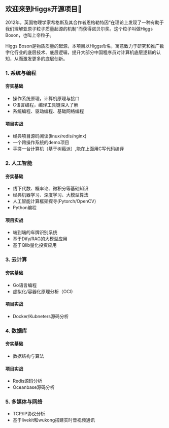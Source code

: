 ## 欢迎来到Higgs开源项目👋

2012年，英国物理学家希格斯及其合作者恩格勒特因“在理论上发现了一种有助于我们理解亚原子粒子质量起源的机制”而获得诺贝尔奖。这个粒子叫做Higgs Boson，也叫上帝粒子。

Higgs Boson是物质质量的起源，本项目以Higgs命名，寓意致力于研究和推广数字化行业的底层技术、底层逻辑，提升大部分中国程序员对计算机底层逻辑的认知，从而激发更多的底层创新。


### 1. 系统与编程
#### 夯实基础
- 操作系统原理，计算机原理与接口
- C语言编程，编译工具链深入了解
- 系统编程、驱动编程、基础网络编程

#### 项目实战
- 经典项目源码阅读(linux/redis/nginx)
- 一个跨操作系统的demo项目
- 手搓一台计算机（基于树莓派）,能在上面用C写代码编译

### 2. 人工智能
#### 夯实基础
- 线下代数、概率论、微积分等基础知识
- 经典机器学习、深度学习、大模型算法
- 人工智能计算框架探寻(Pytorch/OpenCV)
- Python编程

#### 项目实战
- 端到端的车牌识别系统
- 基于Dify/RAG的大模型应用
- 基于Qlib量化投资应用

### 3. 云计算
#### 夯实基础
- Go语言编程
- 虚拟化/容器化原理分析（OCI)

#### 项目实战
- Docker/Kubneters源码分析

### 4. 数据库
#### 夯实基础
- 数据结构与算法

#### 项目实战
- Redis源码分析
- Oceanbase源码分析

### 5. 多媒体与网络
- TCP/IP协议分析
- 基于livekit和wukong搭建实时音视频通讯
